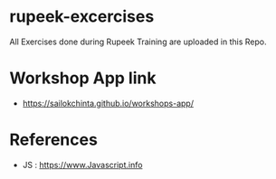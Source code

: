 # rupeek-excercises
All Exercises done during Rupeek Training are uploaded in this Repo.

# Workshop App link
- https://sailokchinta.github.io/workshops-app/

# References
- JS : https://www.Javascript.info